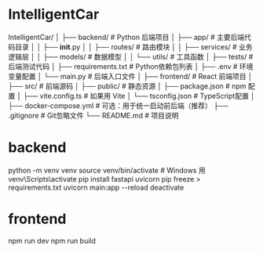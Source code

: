 # IntelligentCar
IntelligentCar/
│
├── backend/                # Python 后端项目
│   ├── app/                # 主要后端代码目录
│   │   ├── __init__.py
│   │   ├── routes/         # 路由模块
│   │   ├── services/       # 业务逻辑层
│   │   ├── models/         # 数据模型
│   │   └── utils/          # 工具函数
│   ├── tests/              # 后端测试代码
│   ├── requirements.txt    # Python依赖包列表
│   ├── .env                # 环境变量配置
│   └── main.py             # 后端入口文件
│
├── frontend/               # React 前端项目
│   ├── src/                # 前端源码
│   ├── public/             # 静态资源
│   ├── package.json        # npm 配置
│   ├── vite.config.ts      # 如果用 Vite
│   └── tsconfig.json       # TypeScript配置
│
├── docker-compose.yml      # 可选：用于统一启动前后端（推荐）
├── .gitignore              # Git忽略文件
└── README.md               # 项目说明

# backend
python -m venv venv
source venv/bin/activate   # Windows 用 venv\Scripts\activate
pip install fastapi uvicorn
pip freeze > requirements.txt
uvicorn main:app --reload
deactivate

# frontend
npm run dev
npm run build